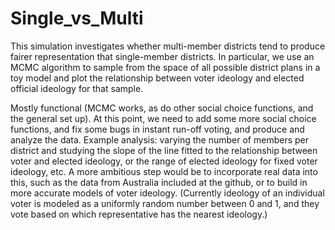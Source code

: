 # Single_vs_Multi
This simulation investigates whether multi-member districts tend to produce fairer representation that single-member districts.  In particular, we use an MCMC algorithm to sample from the space of all possible district plans in a toy model and plot the relationship between voter ideology and elected official ideology for that sample. 

Mostly functional (MCMC works, as do other social choice functions, and the general set up). At this point, we need to add some more social choice functions, and fix some bugs in instant run-off voting, and produce and analyze the data. Example analysis: varying the number of members per district and studying the slope of the line fitted to the relationship between voter and elected ideology, or the range of elected ideology for fixed voter ideology, etc. A more ambitious step would be to incorporate real data into this, such as the data from Australia included at the github, or to build in more accurate models of voter ideology. (Currently ideology of an individual voter is modeled as a uniformly random number between 0 and 1, and they vote based on which representative has the nearest ideology.)

